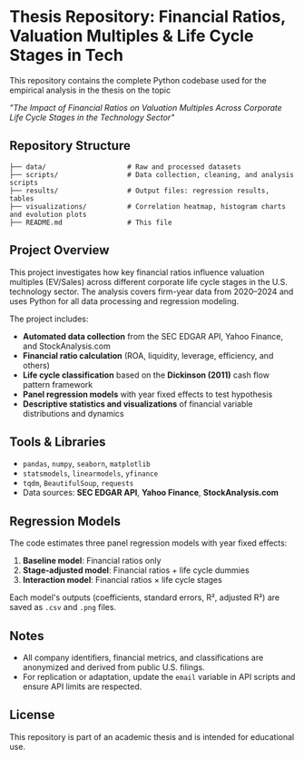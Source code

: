 # Thesis Repository: Financial Ratios, Valuation Multiples & Life Cycle Stages in Tech

This repository contains the complete Python codebase used for the empirical analysis in the thesis on the topic

_"The Impact of Financial Ratios on Valuation Multiples Across Corporate Life Cycle Stages in the Technology Sector"_

## Repository Structure

```
├── data/                    # Raw and processed datasets
├── scripts/                 # Data collection, cleaning, and analysis scripts
├── results/                 # Output files: regression results, tables
├── visualizations/          # Correlation heatmap, histogram charts and evolution plots
├── README.md                # This file
```

## Project Overview

This project investigates how key financial ratios influence valuation multiples (EV/Sales) across different corporate life cycle stages in the U.S. technology sector. The analysis covers firm-year data from 2020–2024 and uses Python for all data processing and regression modeling.

The project includes:

- **Automated data collection** from the SEC EDGAR API, Yahoo Finance, and StockAnalysis.com  
- **Financial ratio calculation** (ROA, liquidity, leverage, efficiency, and others)  
- **Life cycle classification** based on the **Dickinson (2011)** cash flow pattern framework  
- **Panel regression models** with year fixed effects to test hypothesis  
- **Descriptive statistics and visualizations** of financial variable distributions and dynamics

## Tools & Libraries

- `pandas`, `numpy`, `seaborn`, `matplotlib`
- `statsmodels`, `linearmodels`, `yfinance`
- `tqdm`, `BeautifulSoup`, `requests`
- Data sources: **SEC EDGAR API**, **Yahoo Finance**, **StockAnalysis.com**

## Regression Models

The code estimates three panel regression models with year fixed effects:
1. **Baseline model**: Financial ratios only  
2. **Stage-adjusted model**: Financial ratios + life cycle dummies  
3. **Interaction model**: Financial ratios × life cycle stages  

Each model's outputs (coefficients, standard errors, R², adjusted R²) are saved as `.csv` and `.png` files.

## Notes

- All company identifiers, financial metrics, and classifications are anonymized and derived from public U.S. filings.
- For replication or adaptation, update the `email` variable in API scripts and ensure API limits are respected.

## License

This repository is part of an academic thesis and is intended for educational use.
